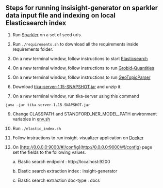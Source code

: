 ## Steps for running insisight-generator on sparkler data input file and indexing on local Elasticsearch index 

1. Run [Sparkler](https://github.com/USCDataScience/sparkler) on a set of seed urls.

2. Run ```./requirements.sh``` to download all the requirements inside requirements folder.

3. On a new terminal window, follow instructions to start [Elasticsearch](https://github.com/elastic/elasticsearch)

4. On a new terminal window, follow instructions to run [Grobid-Quantities](http://grobid-quantities.readthedocs.io/en/latest/gettingStarted.html)

5. On a new terminal window, follow instructions to run [GeoTopicParser](https://wiki.apache.org/tika/GeoTopicParser)

7. Download [tika-server-1.15-SNAPSHOT.jar](https://drive.google.com/open?id=1vPUudh39r0vkKdVx3gm01YZEbDScqJlD) and unzip it. 

8. On a new terminal window, run tika-server using this command 
```
java –jar tika-server-1.15-SNAPSHOT.jar
```
9. Change CLASSPATH and STANDFORD_NER_MODEL_PATH environment variables in [env.sh](https://github.com/USCDataScience/polar-deep-insights/blob/master/insight-generator/env.sh)

10. Run ```./elastic_index.sh```

11. Follow instructions to run insight-visualizer application on [Docker](https://github.com/USCDataScience/polar-deep-insights/tree/master/Docker)

12. On [http://0.0.0.0:9000/#!/config](http://0.0.0.0:9000/#!/config) page set the fields to the following values.
    
    a. Elastic search endpoint            : http://localhost:9200
    
    b. Elastic search extraction index    : insight-generator
   
    c. Elastic search extraction doc-type :        docs           
